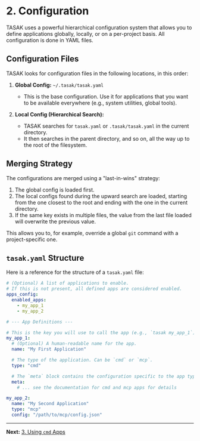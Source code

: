 # 2. Configuration

TASAK uses a powerful hierarchical configuration system that allows you to define applications globally, locally, or on a per-project basis. All configuration is done in YAML files.

## Configuration Files

TASAK looks for configuration files in the following locations, in this order:

1.  **Global Config:** `~/.tasak/tasak.yaml`
    *   This is the base configuration. Use it for applications that you want to be available everywhere (e.g., system utilities, global tools).

2.  **Local Config (Hierarchical Search):**
    *   TASAK searches for `tasak.yaml` or `.tasak/tasak.yaml` in the current directory.
    *   It then searches in the parent directory, and so on, all the way up to the root of the filesystem.

## Merging Strategy

The configurations are merged using a "last-in-wins" strategy:

1.  The global config is loaded first.
2.  The local configs found during the upward search are loaded, starting from the one closest to the root and ending with the one in the current directory.
3.  If the same key exists in multiple files, the value from the last file loaded will overwrite the previous value.

This allows you to, for example, override a global `git` command with a project-specific one.

## `tasak.yaml` Structure

Here is a reference for the structure of a `tasak.yaml` file:

```yaml
# (Optional) A list of applications to enable.
# If this is not present, all defined apps are considered enabled.
apps_config:
  enabled_apps:
    - my_app_1
    - my_app_2

# --- App Definitions ---

# This is the key you will use to call the app (e.g., `tasak my_app_1`)
my_app_1:
  # (Optional) A human-readable name for the app.
  name: "My First Application"

  # The type of the application. Can be `cmd` or `mcp`.
  type: "cmd"

  # The `meta` block contains the configuration specific to the app type.
  meta:
    # ... see the documentation for cmd and mcp apps for details

my_app_2:
  name: "My Second Application"
  type: "mcp"
  config: "/path/to/mcp/config.json"
```

---

**Next:** [3. Using `cmd` Apps](3.-Using-Cmd-Apps.md)
